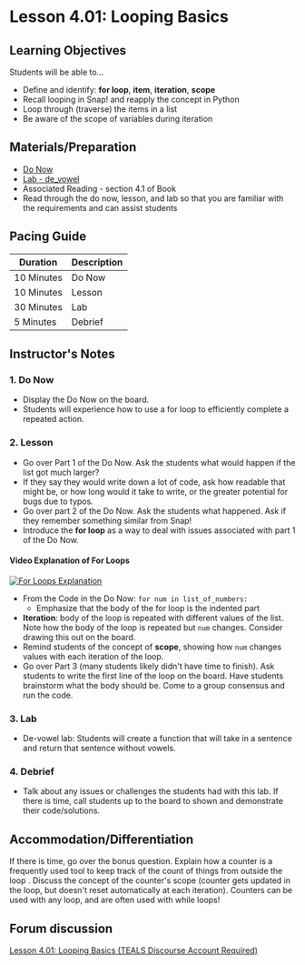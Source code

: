 # Lesson 4.01: Looping Basics

## Learning Objectives
Students will be able to...

* Define and identify: **for loop**, **item**, **iteration**, **scope**
* Recall looping in Snap! and reapply the concept in Python 
* Loop through (traverse) the items in a list
* Be aware of the scope of variables during iteration 

## Materials/Preparation
* [Do Now]
* [Lab - de_vowel]
* Associated Reading - section 4.1 of Book
*  Read through the do now, lesson, and lab so that you are familiar with the requirements and can assist students

## Pacing Guide
| **Duration**   | **Description** |
| ---------- | ----------- |
| 10 Minutes  | Do Now      |
| 10 Minutes | Lesson      |
| 30 Minutes | Lab         |
| 5 Minutes | Debrief     |

## Instructor's Notes

### 1. Do Now
* Display the Do Now on the board.
* Students will experience how to use a for loop to efficiently complete a repeated action.

### 2. Lesson
* Go over Part 1 of the Do Now. Ask the students what would happen if the list got much larger? 
* If they say they would write down a lot of code, ask how readable that might be, or how long would it take to write, or the greater potential for bugs due to typos.
* Go over part 2 of the Do Now. Ask the students what happened. Ask if they remember something similar from Snap! 
* Introduce the **for loop** as a way to deal with issues associated with part 1 of the Do Now. 
#### Video Explanation of For Loops
	
[![For Loops Explanation](https://img.youtube.com/vi/KosrKNJK9Sw/0.jpg)](https://youtu.be/KosrKNJK9Sw)

* From the Code in the Do Now: `for num in list_of_numbers:`
	* Emphasize that the body of the for loop is the indented part
* **Iteration**: body of the loop is repeated with different values of the list. Note how the body of the loop is repeated but `num` changes. Consider drawing this out on the board. 
* Remind students of the concept of **scope**, showing how `num` changes values with each iteration of the loop. 
* Go over Part 3 (many students likely didn't have time to finish). Ask students to write the first line of the loop on the board. Have students brainstorm what the body should be. Come to a group consensus and run the code.  

### 3. Lab
* De-vowel lab: Students will create a function that will take in a sentence and return that sentence without vowels. 

### 4. Debrief
* Talk about any issues or challenges the students had with this lab. If there is time, call students up to the board to shown and demonstrate their code/solutions.
	

## Accommodation/Differentiation
If there is time, go over the bonus question. Explain how a counter is a frequently used tool to keep track of the count of things from outside the loop . Discuss the concept of the counter's scope (counter gets updated in the loop, but doesn't reset automatically at each iteration). Counters can be used with any loop, and are often used with while loops!

## Forum discussion
[Lesson 4.01: Looping Basics (TEALS Discourse Account Required)](https://forums.tealsk12.org/c/unit-4-looping/lesson-4-01-looping-basics)



[Do Now]: do_now.md
[Lab - de_vowel]: lab.md
